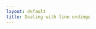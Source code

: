 ```yaml
---
layout: default
title: Dealing with line endings
---
```


<!--
TODO: recomendations:
	* against [GitHub recomendation](https://help.github.com/articles/dealing-with-line-endings#global-setting) we recomend `autocrlf = false`
	* set text attribute for known types

see http://adaptivepatchwork.com/2012/03/01/mind-the-end-of-your-line/

TODO: link to .gitattributes description
-->
